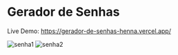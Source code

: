 # Gerador de Senhas

Live Demo: https://gerador-de-senhas-henna.vercel.app/

![senha1](https://user-images.githubusercontent.com/110861595/221738093-d581697d-6b72-4980-8b74-852ce81ef0f8.PNG)
![senha2](https://user-images.githubusercontent.com/110861595/221738098-9a1519b7-f7ef-402c-a4d6-f2a7f497db3a.PNG)

